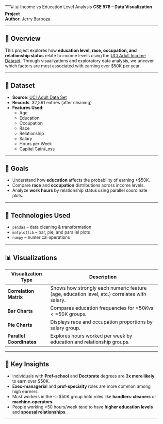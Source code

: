 """# 📊 Income vs Education Level Analysis
**CSE 578 – Data Visualization Project**  
**Author**: Jerry Barboza

---

## 📝 Overview

This project explores how **education level, race, occupation, and relationship status** relate to income levels using the [UCI Adult Income Dataset](https://archive.ics.uci.edu/ml/datasets/adult). Through visualizations and exploratory data analysis, we uncover which factors are most associated with earning over $50K per year.

---

## 📁 Dataset

- **Source**: [UCI Adult Data Set](https://archive.ics.uci.edu/ml/datasets/adult)
- **Records**: 32,561 entries (after cleaning)
- **Features Used**:
  - Age
  - Education
  - Occupation
  - Race
  - Relationship
  - Salary
  - Hours per Week
  - Capital Gain/Loss

---

## 🎯 Goals

- Understand how **education** affects the probability of earning >$50K.
- Compare **race** and **occupation** distributions across income levels.
- Analyze **work hours** by relationship status using parallel coordinate plots.

---

## 🔧 Technologies Used

- `pandas` – data cleaning & transformation  
- `matplotlib` – bar, pie, and parallel plots  
- `numpy` – numerical operations

---

## 📊 Visualizations

| Visualization Type | Description |
|--------------------|-------------|
| **Correlation Matrix** | Shows how strongly each numeric feature (age, education level, etc.) correlates with salary. |
| **Bar Charts** | Compares education frequencies for >$50K vs <=$50K groups. |
| **Pie Charts** | Displays race and occupation proportions by salary group. |
| **Parallel Coordinates** | Explores hours worked per week by education and relationship groups. |

---

## 📌 Key Insights

- Individuals with **Prof-school** and **Doctorate** degrees are **3x more likely** to earn over $50K.
- **Exec-managerial** and **prof-specialty** roles are more common among high earners.
- Most workers in the <=$50K group hold roles like **handlers-cleaners** or **machine-operators**.
- People working >50 hours/week tend to have **higher education levels** and **spousal relationships**.

---
